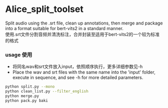 # Alice_split_toolset
Split audio using the .srt file, clean up annotations, then merge and package into a format suitable for bert-vits2 in a standard manner.   
使用.srt文件分割音频并清洗标注，合并封装至适用于bert-vits2的一个较为标准的格式

### usage 使用
- 将同名wav和srt文件放入input，依照顺序执行，更多详细参数见-h
- Place the wav and srt files with the same name into the 'input' folder, execute in sequence, and see -h for more detailed parameters.
```bash
python split.py --mono
python clean_list.py --filter_english
python merge.py
python pack.py baki
```
